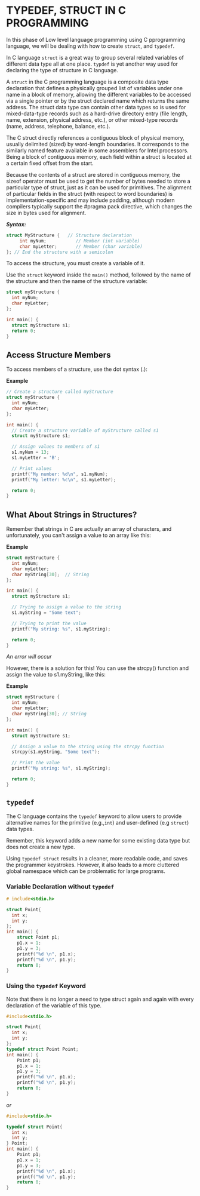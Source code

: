 # TYPEDEF, STRUCT IN C PROGRAMMING

In this phase of Low level language programming using C pprogramming language, we will be dealing with how to create `struct`, and `typedef`.

In C language `struct` is a great way to group several related variables of different data type all at one place. `typdef` is yet another way used for declaring the type of structure in C language.

A `struct` in the C programming language is a composite data type declaration that defines a physically grouped list of variables under one name in a block of memory, allowing the different variables to be accessed via a single pointer or by the struct declared name which returns the same address. The struct data type can contain other data types so is used for mixed-data-type records such as a hard-drive directory entry (file length, name, extension, physical address, etc.), or other mixed-type records (name, address, telephone, balance, etc.).

The C struct directly references a contiguous block of physical memory, usually delimited (sized) by word-length boundaries. It corresponds to the similarly named feature available in some assemblers for Intel processors. Being a block of contiguous memory, each field within a struct is located at a certain fixed offset from the start.

Because the contents of a struct are stored in contiguous memory, the sizeof operator must be used to get the number of bytes needed to store a particular type of struct, just as it can be used for primitives. The alignment of particular fields in the struct (with respect to word boundaries) is implementation-specific and may include padding, although modern compilers typically support the #pragma pack directive, which changes the size in bytes used for alignment.

**_Syntax:_**

```c
struct MyStructure {   // Structure declaration
     int myNum;           // Member (int variable)
     char myLetter;       // Member (char variable)
}; // End the structure with a semicolon

```

To access the structure, you must create a variable of it.

Use the `struct` keyword inside the `main()` method, followed by the name of the structure and then the name of the structure variable:

```c
struct myStructure {
  int myNum;
  char myLetter;
};

int main() {
  struct myStructure s1;
  return 0;
}

```

## Access Structure Members

To access members of a structure, use the dot syntax (.):

**Example**

```c
// Create a structure called myStructure
struct myStructure {
  int myNum;
  char myLetter;
};

int main() {
  // Create a structure variable of myStructure called s1
  struct myStructure s1;

  // Assign values to members of s1
  s1.myNum = 13;
  s1.myLetter = 'B';

  // Print values
  printf("My number: %d\n", s1.myNum);
  printf("My letter: %c\n", s1.myLetter);

  return 0;
}
```

## What About Strings in Structures?

Remember that strings in C are actually an array of characters, and unfortunately, you can't assign a value to an array like this:

**Example**

```c
struct myStructure {
  int myNum;
  char myLetter;
  char myString[30];  // String
};

int main() {
  struct myStructure s1;

  // Trying to assign a value to the string
  s1.myString = "Some text";

  // Trying to print the value
  printf("My string: %s", s1.myString);

  return 0;
}
```

_An error will occur_

However, there is a solution for this! You can use the strcpy() function and assign the value to s1.myString, like this:

**Example**

```c
struct myStructure {
  int myNum;
  char myLetter;
  char myString[30]; // String
};

int main() {
  struct myStructure s1;

  // Assign a value to the string using the strcpy function
  strcpy(s1.myString, "Some text");

  // Print the value
  printf("My string: %s", s1.myString);

  return 0;
}
```

## `typedef`

The C language contains the `typedef` keyword to allow users to provide alternative names for the primitive (e.g.,​ `int`) and user-defined​ (e.g `struct`) data types.

Remember, this keyword adds a new name for some existing data type but does not create a new type.

Using `typedef struct` results in a cleaner, more readable code, and saves the programmer keystrokes​. However, it also leads to a more cluttered global namespace which can be problematic for large programs.

### Variable Declaration without `typedef`
```c
# include<stdio.h>

struct Point{
  int x;
  int y;
};
int main() {
    struct Point p1;
    p1.x = 1;
    p1.y = 3;
    printf("%d \n", p1.x);
    printf("%d \n", p1.y);
    return 0;
}
```

### Using the `typedef` Keyword

Note that there is no longer a need to type struct again and again with every declaration of the variable of this type.

```c
#include<stdio.h>

struct Point{
  int x;
  int y;
};
typedef struct Point Point;
int main() {
    Point p1;
    p1.x = 1;
    p1.y = 3;
    printf("%d \n", p1.x);
    printf("%d \n", p1.y);
    return 0;
}
```

_or_

```c
#include<stdio.h>

typedef struct Point{
  int x;
  int y;
} Point;
int main() {
    Point p1;
    p1.x = 1;
    p1.y = 3;
    printf("%d \n", p1.x);
    printf("%d \n", p1.y);
    return 0;
}
```
